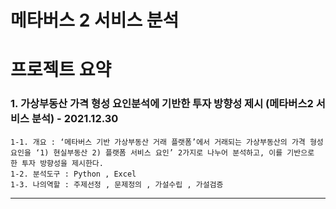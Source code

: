 # 메타버스 2 서비스 분석


프로젝트 요약
======================

### 1. 가상부동산 가격 형성 요인분석에 기반한 투자 방향성 제시 (메타버스2 서비스 분석) - 2021.12.30

  	1-1. 개요 : ‘메타버스 기반 가상부동산 거래 플랫폼’에서 거래되는 가상부동산의 가격 형성 요인을 ‘1) 현실부동산 2) 플랫폼 서비스 요인’ 2가지로 나누어 분석하고, 이를 기반으로 한 투자 방향성을 제시한다.
   	1-2. 분석도구 : Python , Excel
	1-3. 나의역할 : 주제선정 , 문제정의 , 가설수립 , 가설검증

****
